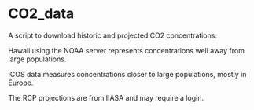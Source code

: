 # CO2_data

A script to download historic and projected CO2 concentrations. 

Hawaii using the NOAA server represents concentrations well away from large populations. 

ICOS data measures concentrations closer to large populations, mostly in Europe.

The RCP projections are from IIASA and may require a login.
